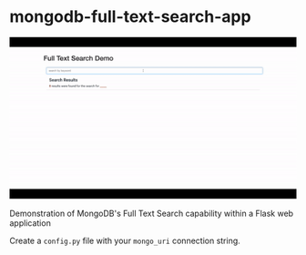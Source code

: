 # mongodb-full-text-search-app

![alt text](assets/demo-video.gif)

Demonstration of MongoDB's Full Text Search capability within a Flask web application

Create a `config.py` file with your `mongo_uri` connection string.
